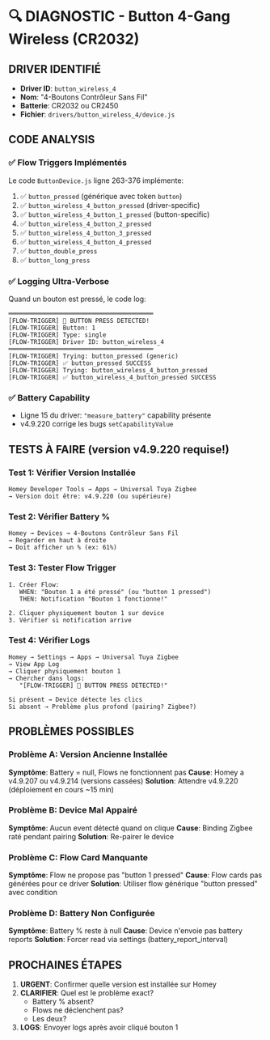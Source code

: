 # 🔍 DIAGNOSTIC - Button 4-Gang Wireless (CR2032)

## DRIVER IDENTIFIÉ
- **Driver ID**: `button_wireless_4`
- **Nom**: "4-Boutons Contrôleur Sans Fil"
- **Batterie**: CR2032 ou CR2450
- **Fichier**: `drivers/button_wireless_4/device.js`

## CODE ANALYSIS

### ✅ Flow Triggers Implémentés
Le code `ButtonDevice.js` ligne 263-376 implémente:
1. ✅ `button_pressed` (générique avec token `button`)
2. ✅ `button_wireless_4_button_pressed` (driver-specific)
3. ✅ `button_wireless_4_button_1_pressed` (button-specific)
4. ✅ `button_wireless_4_button_2_pressed`
5. ✅ `button_wireless_4_button_3_pressed`
6. ✅ `button_wireless_4_button_4_pressed`
7. ✅ `button_double_press`
8. ✅ `button_long_press`

### ✅ Logging Ultra-Verbose
Quand un bouton est pressé, le code log:
```
════════════════════════════════════════
[FLOW-TRIGGER] 🔘 BUTTON PRESS DETECTED!
[FLOW-TRIGGER] Button: 1
[FLOW-TRIGGER] Type: single
[FLOW-TRIGGER] Driver ID: button_wireless_4
════════════════════════════════════════
[FLOW-TRIGGER] Trying: button_pressed (generic)
[FLOW-TRIGGER] ✅ button_pressed SUCCESS
[FLOW-TRIGGER] Trying: button_wireless_4_button_pressed
[FLOW-TRIGGER] ✅ button_wireless_4_button_pressed SUCCESS
```

### ✅ Battery Capability
- Ligne 15 du driver: `"measure_battery"` capability présente
- v4.9.220 corrige les bugs `setCapabilityValue`

## TESTS À FAIRE (version v4.9.220 requise!)

### Test 1: Vérifier Version Installée
```
Homey Developer Tools → Apps → Universal Tuya Zigbee
→ Version doit être: v4.9.220 (ou supérieure)
```

### Test 2: Vérifier Battery %
```
Homey → Devices → 4-Boutons Contrôleur Sans Fil
→ Regarder en haut à droite
→ Doit afficher un % (ex: 61%)
```

### Test 3: Tester Flow Trigger
```
1. Créer Flow:
   WHEN: "Bouton 1 a été pressé" (ou "button 1 pressed")
   THEN: Notification "Bouton 1 fonctionne!"
   
2. Cliquer physiquement bouton 1 sur device
3. Vérifier si notification arrive
```

### Test 4: Vérifier Logs
```
Homey → Settings → Apps → Universal Tuya Zigbee
→ View App Log
→ Cliquer physiquement bouton 1
→ Chercher dans logs:
   "[FLOW-TRIGGER] 🔘 BUTTON PRESS DETECTED!"
   
Si présent → Device détecte les clics
Si absent → Problème plus profond (pairing? Zigbee?)
```

## PROBLÈMES POSSIBLES

### Problème A: Version Ancienne Installée
**Symptôme**: Battery = null, Flows ne fonctionnent pas
**Cause**: Homey a v4.9.207 ou v4.9.214 (versions cassées)
**Solution**: Attendre v4.9.220 (déploiement en cours ~15 min)

### Problème B: Device Mal Appairé
**Symptôme**: Aucun event détecté quand on clique
**Cause**: Binding Zigbee raté pendant pairing
**Solution**: Re-pairer le device

### Problème C: Flow Card Manquante
**Symptôme**: Flow ne propose pas "button 1 pressed"
**Cause**: Flow cards pas générées pour ce driver
**Solution**: Utiliser flow générique "button pressed" avec condition

### Problème D: Battery Non Configurée
**Symptôme**: Battery % reste à null
**Cause**: Device n'envoie pas battery reports
**Solution**: Forcer read via settings (battery_report_interval)

## PROCHAINES ÉTAPES

1. **URGENT**: Confirmer quelle version est installée sur Homey
2. **CLARIFIER**: Quel est le problème exact?
   - Battery % absent?
   - Flows ne déclenchent pas?
   - Les deux?
3. **LOGS**: Envoyer logs après avoir cliqué bouton 1
